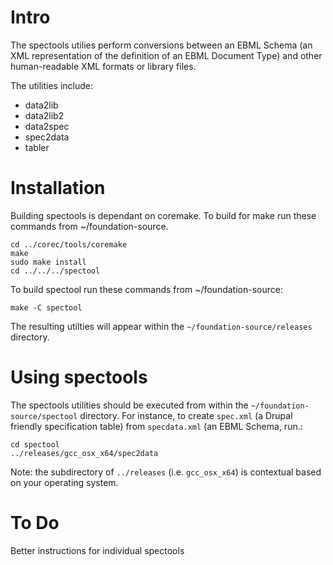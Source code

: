 # Intro

The spectools utilies perform conversions between an EBML Schema (an XML representation of the definition of an EBML Document Type) and other human-readable XML formats or library files.

The utilities include:

- data2lib
- data2lib2
- data2spec
- spec2data
- tabler

# Installation

Building spectools is dependant on coremake. To build for make run these commands from ~/foundation-source.

```
cd ../corec/tools/coremake
make
sudo make install
cd ../../../spectool
```

To build spectool run these commands from ~/foundation-source:

```
make -C spectool
```

The resulting utilties will appear within the `~/foundation-source/releases` directory.

# Using spectools

The spectools utilities should be executed from within the `~/foundation-source/spectool` directory. For instance, to create `spec.xml` (a Drupal friendly specification table) from `specdata.xml` (an EBML Schema, run.:

```
cd spectool
../releases/gcc_osx_x64/spec2data
```

Note: the subdirectory of `../releases` (i.e. `gcc_osx_x64`) is contextual based on your operating system.

# To Do

Better instructions for individual spectools